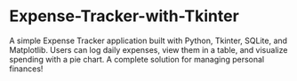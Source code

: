 # Expense-Tracker-with-Tkinter
A simple Expense Tracker application built with Python, Tkinter, SQLite, and Matplotlib. Users can log daily expenses, view them in a table, and visualize spending with a pie chart. A complete solution for managing personal finances!
